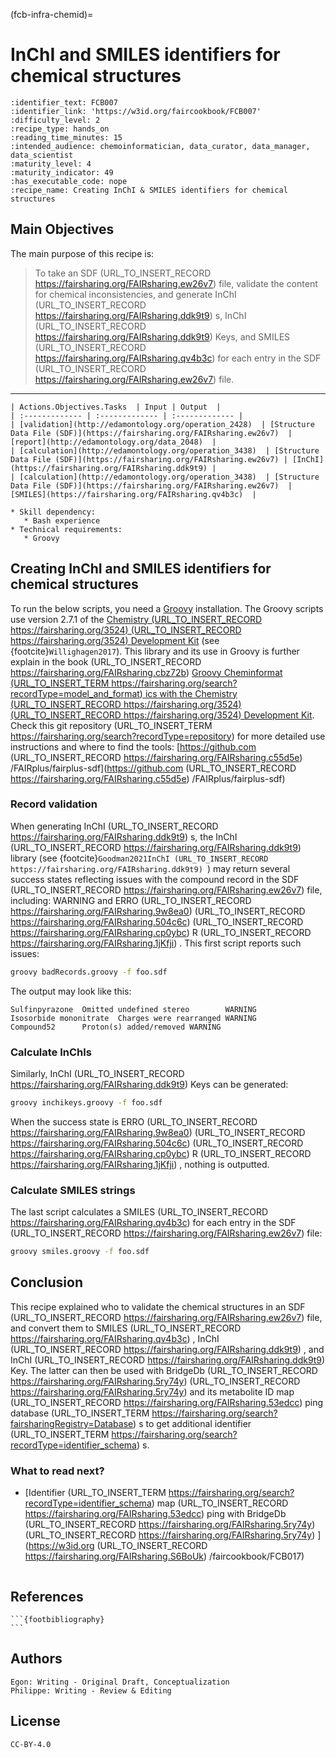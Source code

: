 (fcb-infra-chemid)=
# InChI and SMILES identifiers for chemical structures



````{panels_fairplus}
:identifier_text: FCB007
:identifier_link: 'https://w3id.org/faircookbook/FCB007'
:difficulty_level: 2
:recipe_type: hands_on
:reading_time_minutes: 15
:intended_audience: chemoinformatician, data_curator, data_manager, data_scientist  
:maturity_level: 4
:maturity_indicator: 49
:has_executable_code: nope
:recipe_name: Creating InChI & SMILES identifiers for chemical structures 
```` 

## Main Objectives

The main purpose of this recipe is:

> To take an SDF (URL_TO_INSERT_RECORD https://fairsharing.org/FAIRsharing.ew26v7)  file, validate the content for chemical inconsistencies, and generate
> InChI (URL_TO_INSERT_RECORD https://fairsharing.org/FAIRsharing.ddk9t9) s, InChI (URL_TO_INSERT_RECORD https://fairsharing.org/FAIRsharing.ddk9t9) Keys, and SMILES (URL_TO_INSERT_RECORD https://fairsharing.org/FAIRsharing.qv4b3c)  for each entry in the SDF (URL_TO_INSERT_RECORD https://fairsharing.org/FAIRsharing.ew26v7)  file.

---

```{tabbed} FAIRification Objectives, Inputs and Outputs
| Actions.Objectives.Tasks  | Input | Output  |
| :------------- | :------------- | :------------- |
| [validation](http://edamontology.org/operation_2428)  | [Structure Data File (SDF)](https://fairsharing.org/FAIRsharing.ew26v7)  | [report](http://edamontology.org/data_2048)  |
| [calculation](http://edamontology.org/operation_3438)  | [Structure Data File (SDF)](https://fairsharing.org/FAIRsharing.ew26v7) | [InChI](https://fairsharing.org/FAIRsharing.ddk9t9) |
| [calculation](http://edamontology.org/operation_3438)  | [Structure Data File (SDF)](https://fairsharing.org/FAIRsharing.ew26v7)  | [SMILES](https://fairsharing.org/FAIRsharing.qv4b3c)  |
```
```{tabbed} Requirements
* Skill dependency:
   * Bash experience
* Technical requirements:
   * Groovy
```

## Creating InChI and SMILES identifiers for chemical structures

To run the below scripts, you need a [Groovy](https://groovy.apache.org/download.html) installation.
The Groovy scripts use version 2.7.1 of the [Chemistry (URL_TO_INSERT_RECORD https://fairsharing.org/3524)  (URL_TO_INSERT_RECORD https://fairsharing.org/3524)  Development Kit](https://cdk.github.io/)
(see {footcite}`Willighagen2017`). This library and its use in Groovy is further explain in
the book (URL_TO_INSERT_RECORD https://fairsharing.org/FAIRsharing.cbz72b)  [Groovy Cheminformat (URL_TO_INSERT_TERM https://fairsharing.org/search?recordType=model_and_format) ics with the Chemistry (URL_TO_INSERT_RECORD https://fairsharing.org/3524)  (URL_TO_INSERT_RECORD https://fairsharing.org/3524)  Development Kit](https://egonw.github.io/cdkbook/).
Check this git repository (URL_TO_INSERT_TERM https://fairsharing.org/search?recordType=repository)  for more detailed use instructions and where to find the tools:
[https://github.com (URL_TO_INSERT_RECORD https://fairsharing.org/FAIRsharing.c55d5e) /FAIRplus/fairplus-sdf](https://github.com (URL_TO_INSERT_RECORD https://fairsharing.org/FAIRsharing.c55d5e) /FAIRplus/fairplus-sdf)

### Record validation

When generating InChI (URL_TO_INSERT_RECORD https://fairsharing.org/FAIRsharing.ddk9t9) s, the InChI (URL_TO_INSERT_RECORD https://fairsharing.org/FAIRsharing.ddk9t9)  library (see {footcite}`Goodman2021InChI (URL_TO_INSERT_RECORD https://fairsharing.org/FAIRsharing.ddk9t9) `) may return several success states reflecting issues with
the compound record in the SDF (URL_TO_INSERT_RECORD https://fairsharing.org/FAIRsharing.ew26v7)  file, including: WARNING and ERRO (URL_TO_INSERT_RECORD https://fairsharing.org/FAIRsharing.9w8ea0)  (URL_TO_INSERT_RECORD https://fairsharing.org/FAIRsharing.504c6c)  (URL_TO_INSERT_RECORD https://fairsharing.org/FAIRsharing.cp0ybc) R (URL_TO_INSERT_RECORD https://fairsharing.org/FAIRsharing.1jKfji) . This first script reports such issues:

```bash
groovy badRecords.groovy -f foo.sdf
```

The output may look like this:

```
Sulfinpyrazone  Omitted undefined stereo        WARNING
Isosorbide mononitrate  Charges were rearranged WARNING
Compound52      Proton(s) added/removed WARNING
```

### Calculate InChls

Similarly, InChI (URL_TO_INSERT_RECORD https://fairsharing.org/FAIRsharing.ddk9t9) Keys can be generated:

```bash
groovy inchikeys.groovy -f foo.sdf
```

When the success state is ERRO (URL_TO_INSERT_RECORD https://fairsharing.org/FAIRsharing.9w8ea0)  (URL_TO_INSERT_RECORD https://fairsharing.org/FAIRsharing.504c6c)  (URL_TO_INSERT_RECORD https://fairsharing.org/FAIRsharing.cp0ybc) R (URL_TO_INSERT_RECORD https://fairsharing.org/FAIRsharing.1jKfji) , nothing is outputted.

### Calculate SMILES strings

The last script calculates a SMILES (URL_TO_INSERT_RECORD https://fairsharing.org/FAIRsharing.qv4b3c)  for each entry in the SDF (URL_TO_INSERT_RECORD https://fairsharing.org/FAIRsharing.ew26v7)  file:

```bash
groovy smiles.groovy -f foo.sdf
```

## Conclusion

This recipe explained who to validate the chemical structures in an SDF (URL_TO_INSERT_RECORD https://fairsharing.org/FAIRsharing.ew26v7)  file,
and convert them to SMILES (URL_TO_INSERT_RECORD https://fairsharing.org/FAIRsharing.qv4b3c) , InChI (URL_TO_INSERT_RECORD https://fairsharing.org/FAIRsharing.ddk9t9) , and InChI (URL_TO_INSERT_RECORD https://fairsharing.org/FAIRsharing.ddk9t9) Key. The latter can then be used
with BridgeDb (URL_TO_INSERT_RECORD https://fairsharing.org/FAIRsharing.5ry74y)  (URL_TO_INSERT_RECORD https://fairsharing.org/FAIRsharing.5ry74y)  and its metabolite ID map (URL_TO_INSERT_RECORD https://fairsharing.org/FAIRsharing.53edcc) ping database (URL_TO_INSERT_TERM https://fairsharing.org/search?fairsharingRegistry=Database) s to get additional identifier (URL_TO_INSERT_TERM https://fairsharing.org/search?recordType=identifier_schema) s.

### What to read next?

* [Identifier (URL_TO_INSERT_TERM https://fairsharing.org/search?recordType=identifier_schema)  map (URL_TO_INSERT_RECORD https://fairsharing.org/FAIRsharing.53edcc) ping with BridgeDb (URL_TO_INSERT_RECORD https://fairsharing.org/FAIRsharing.5ry74y)  (URL_TO_INSERT_RECORD https://fairsharing.org/FAIRsharing.5ry74y) ](https://w3id.org (URL_TO_INSERT_RECORD https://fairsharing.org/FAIRsharing.S6BoUk) /faircookbook/FCB017)

````{rdmkit_panel}
````


## References

````{dropdown} **References**
```{footbibliography}
```
````

## Authors

````{authors_fairplus}
Egon: Writing - Original Draft, Conceptualization
Philippe: Writing - Review & Editing
````


## License

````{license_fairplus}
CC-BY-4.0
````

